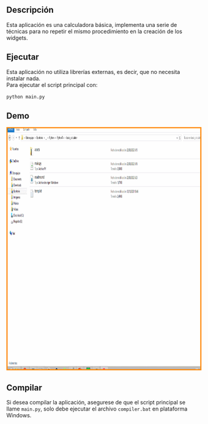 ## Descripción

Esta aplicación es una calculadora básica, implementa una serie de técnicas para no repetir el mismo procedimiento en la creación de los widgets. 

## Ejecutar

Esta aplicación no utiliza librerías externas, es decir, que no necesita instalar nada.  
Para ejecutar el script principal con:  

```bat
python main.py
```

## Demo


<p align="center">
	<img src="assets/screenshot/run.gif" alt="gif use" style="border: 3px solid darkorange;" width="900" height="630">
</p>


## Compilar

Si desea compilar la aplicación, asegurese de que el script principal se llame `main.py`, solo debe ejecutar el archivo `compiler.bat` en plataforma Windows.

